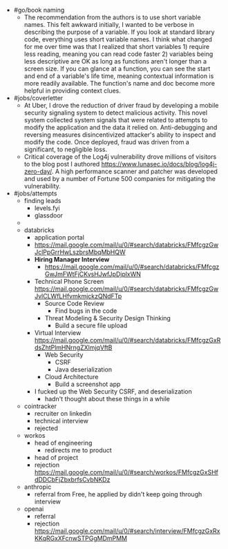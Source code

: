 - #go/book naming
	- The recommendation from the authors is to use short variable names. This felt awkward initially, I wanted to be verbose in describing the purpose of a variable. If you look at standard library code, everything uses short variable names. I think what changed for me over time was that I realized that short variables 1) require less reading, meaning you can read code faster 2) variables being less descriptive are OK as long as functions aren't longer than a screen size. If you can glance at a function, you can see the start and end of a variable's life time, meaning contextual information is more readily available. The function's name and doc become more helpful in providing context clues.
- #jobs/coverletter
	- At Uber, I drove the reduction of driver fraud by developing a mobile security signaling system to detect malicious activity. This novel system collected system signals that were related to attempts to modify the application and the data it relied on. Anti-debugging and reversing measures disincentivized attacker's ability to inspect and modify the code. Once deployed, fraud was driven from a significant, to negligible loss.
	- Critical coverage of the Log4j vulnerability drove millions of visitors to the blog post I authored https://www.lunasec.io/docs/blog/log4j-zero-day/. A high performance scanner and patcher was developed and used by a number of Fortune 500 companies for mitigating the vulnerability.
- #jobs/attempts
	- finding leads
		- levels.fyi
		- glassdoor
	-
	- databricks
		- application portal
		- https://mail.google.com/mail/u/0/#search/databricks/FMfcgzGwJclPpGrrHwLszbrsMbqMbHQW
		- **Hiring Manager Interview**
			- https://mail.google.com/mail/u/0/#search/databricks/FMfcgzGwJmFWtFjCKvsHJwfJpDjplxWN
		- Technical Phone Screen https://mail.google.com/mail/u/0/#search/databricks/FMfcgzGwJvlCLWfLHfvmkmjckzQNdFTp
			- Source Code Review
				- Find bugs in the code
			- Threat Modeling & Security Design Thinking
				- Build a secure file upload
		- Virtual Interview https://mail.google.com/mail/u/0/#search/databricks/FMfcgzGxRdsZhtPlmHNrngZXlmjqVftB
			- Web Security
				- CSRF
				- Java deserialization
			- Cloud Architecture
				- Build a screenshot app
		- I fucked up the Web Security CSRF, and deserialization
			- hadn't thought about these things in a while
	- cointracker
		- recruiter on linkedin
		- technical interview
		- rejected
	- workos
		- head of engineering
			- redirects me to product
		- head of project
		- rejection https://mail.google.com/mail/u/0/#search/workos/FMfcgzGxSHfdDDCbFjZbxbrfsCvbNKDz
	- anthropic
		- referral from Free, he applied by didn't keep going through interview
	- openai
		- referral
		- rejection https://mail.google.com/mail/u/0/#search/interview/FMfcgzGxRxKKqRGxXFcnwSTPGgMDmPMM
